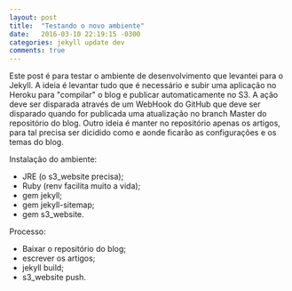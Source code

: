 ```yaml
---
layout: post
title:  "Testando o novo ambiente"
date:   2016-03-10 22:19:15 -0300
categories: jekyll update dev
comments: true
---
```

Este post é para testar o ambiente de desenvolvimento que levantei para o Jekyll.
A ideia é levantar tudo que é necessário e subir uma aplicação no Heroku para "compilar" o blog e publicar automaticamente no S3.
A ação deve ser disparada através de um WebHook do GitHub que deve ser disparado quando for publicada uma atualização no branch Master do repositório do blog.
Outro ideia é manter no repositório apenas os artigos, para tal precisa ser dicidido como e aonde ficarão as configurações e os temas do blog.

Instalação do ambiente:
 * JRE (o s3_website precisa);
 * Ruby (renv facilita muito a vida);
 * gem jekyll;
 * gem jekyll-sitemap;
 * gem s3_website.

Processo:
 * Baixar o repositório do blog;
 * escrever os artigos;
 * jekyll build;
 * s3_website push.